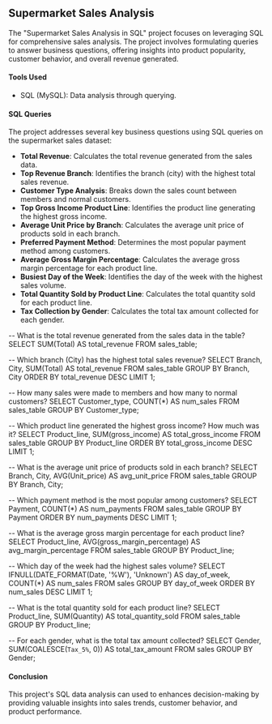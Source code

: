 ## Supermarket Sales Analysis
The "Supermarket Sales Analysis in SQL" project focuses on leveraging SQL for comprehensive sales analysis. The project involves formulating queries to answer business questions, offering insights into product popularity, customer behavior, and overall revenue generated.

#### Tools Used
- SQL (MySQL): Data analysis through querying.

#### SQL Queries
The project addresses several key business questions using SQL queries on the supermarket sales dataset:
- **Total Revenue**: Calculates the total revenue generated from the sales data.
- **Top Revenue Branch**: Identifies the branch (city) with the highest total sales revenue.
- **Customer Type Analysis**: Breaks down the sales count between members and normal customers.
- **Top Gross Income Product Line**: Identifies the product line generating the highest gross income.
- **Average Unit Price by Branch**: Calculates the average unit price of products sold in each branch.
- **Preferred Payment Method**: Determines the most popular payment method among customers.
- **Average Gross Margin Percentage**: Calculates the average gross margin percentage for each product line.
- **Busiest Day of the Week**: Identifies the day of the week with the highest sales volume.
- **Total Quantity Sold by Product Line**: Calculates the total quantity sold for each product line.
- **Tax Collection by Gender**: Calculates the total tax amount collected for each gender.

-- What is the total revenue generated from the sales data in the table?
SELECT SUM(Total) AS total_revenue
FROM sales_table;

-- Which branch (City) has the highest total sales revenue?
SELECT Branch, City, SUM(Total) AS total_revenue
FROM sales_table
GROUP BY Branch, City
ORDER BY total_revenue DESC
LIMIT 1;

-- How many sales were made to members and how many to normal customers?
SELECT Customer_type, COUNT(*) AS num_sales
FROM sales_table
GROUP BY Customer_type;

-- Which product line generated the highest gross income? How much was it?
SELECT Product_line, SUM(gross_income) AS total_gross_income
FROM sales_table
GROUP BY Product_line
ORDER BY total_gross_income DESC
LIMIT 1;

-- What is the average unit price of products sold in each branch?
SELECT Branch, City, AVG(Unit_price) AS avg_unit_price
FROM sales_table
GROUP BY Branch, City;

-- Which payment method is the most popular among customers?
SELECT Payment, COUNT(*) AS num_payments
FROM sales_table
GROUP BY Payment
ORDER BY num_payments DESC
LIMIT 1;

-- What is the average gross margin percentage for each product line?
SELECT Product_line, AVG(gross_margin_percentage) AS avg_margin_percentage
FROM sales_table
GROUP BY Product_line;

-- Which day of the week had the highest sales volume?
SELECT IFNULL(DATE_FORMAT(Date, '%W'), 'Unknown') AS day_of_week, COUNT(*) AS num_sales
FROM sales
GROUP BY day_of_week
ORDER BY num_sales DESC
LIMIT 1;

-- What is the total quantity sold for each product line?
SELECT Product_line, SUM(Quantity) AS total_quantity_sold
FROM sales_table
GROUP BY Product_line;

-- For each gender, what is the total tax amount collected?
SELECT Gender, SUM(COALESCE(`Tax_5%`, 0)) AS total_tax_amount
FROM sales
GROUP BY Gender;

#### Conclusion
This project's SQL data analysis can used to enhances decision-making by providing valuable insights into sales trends, customer behavior, and product performance.
